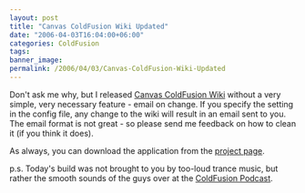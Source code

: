```yaml
---
layout: post
title: "Canvas ColdFusion Wiki Updated"
date: "2006-04-03T16:04:00+06:00"
categories: ColdFusion 
tags: 
banner_image: 
permalink: /2006/04/03/Canvas-ColdFusion-Wiki-Updated
---
```


Don't ask me why, but I released <a href="http://ray.camdenfamily.com/projects/canvas">Canvas ColdFusion Wiki</a> without a very simple, very necessary feature - email on change. If you specify the setting in the config file, any change to the wiki will result in an email sent to you. The email format is not great - so please send me feedback on how to clean it (if you think it does).

As always, you can download the application from the <a href="http://ray.camdenfamily.com/projects/canvas">project page</a>. 

p.s. Today's build was not brought to you by too-loud trance music, but rather the smooth sounds of the guys over at the <a href="http://www.coldfusionpodcast.com">ColdFusion Podcast</a>.